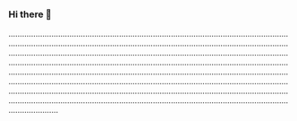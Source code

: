 ### Hi there 👋

......................................................................................................................................................................................................................................................................................................................................................................................................................................................................................................................................................................................................................................................................................................................................................................................................................................................................................................................................................................................................................................................